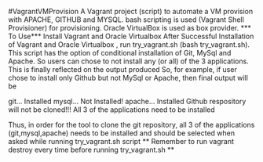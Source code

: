 #VagrantVMProvision
A Vagrant project (script) to automate a VM provision with APACHE, GITHUB and MYSQL.
bash scripting is used (Vagrant Shell Provisioner)  for provisioning. Oracle VirtualBox is used as box provider.
*** To Use***
Install Vagrant and Oracle Virtualbox 
After Successful Installation of Vagrant and Oracle Virtualbox , run try_vagrant.sh (bash try_vagrant.sh). This script has the option of conditional installation of Git, MySql and Apache.
So users can chose to not install any (or all) of the 3 applications. This is finally reflected on the output produced
So, for example, if user chose to install only Github but not MySql or Apache, then final output will be 

git... Installed
mysql... Not Installed!
apache... Installed
Github respository will not be cloned!!! All 3 of the applications need to be installed 

Thus, in order for the tool to clone the git repository, all 3 of the applications (git,mysql,apache) needs to be installed and should be selected when asked while running try_vagrant.sh script
** Remember to run vagrant destroy every time before running try_vagrant.sh **

